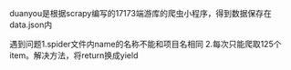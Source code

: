 duanyou是根据scrapy编写的17173端游库的爬虫小程序，得到数据保存在data.json内

遇到问题1.spider文件内name的名称不能和项目名相同
2.每次只能爬取125个item。解决方法，将return换成yield